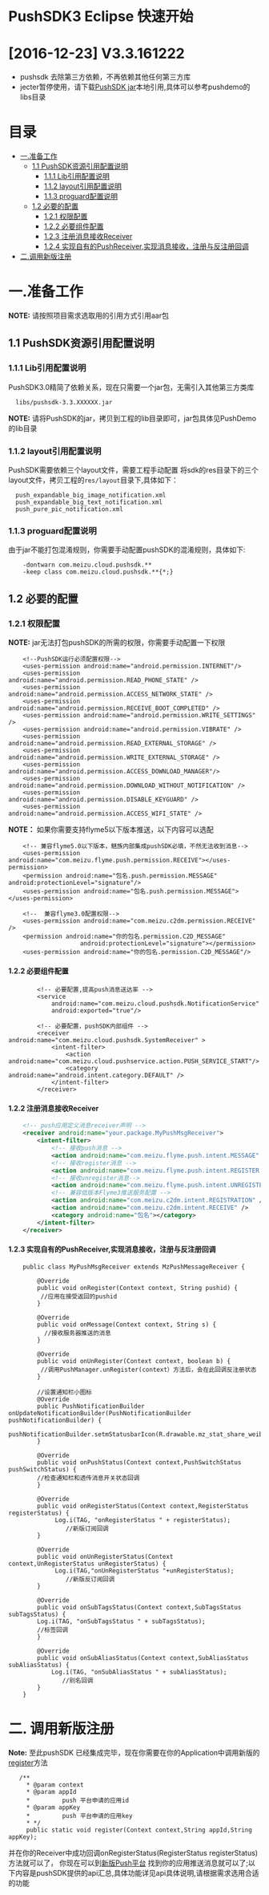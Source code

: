 # PushSDK3 Eclipse 快速开始

# [2016-12-23] V3.3.161222 
  * pushsdk 去除第三方依赖，不再依赖其他任何第三方库
  * jecter暂停使用，请下载[PushSDK jar](https://github.com/MEIZUPUSH/PushDemo-Eclipse/releases)本地引用,具体可以参考pushdemo的libs目录

# 目录<a name="index"/>

* [一.准备工作](#prepare_setting)
    * [1.1 PushSDK资源引用配置说明](#pushsdk_res_setting)
        * [1.1.1 Lib引用配置说明](#lib_setting)
        * [1.1.2 layout引用配置说明](#layout_setting)
        * [1.1.3 proguard配置说明](#proguard_setting)
    * [1.2 必要的配置](#nessary_setting)
        * [1.2.1 权限配置](#permission_setting)
        * [1.2.2 必要组件配置](#nessary_component_setting)
        * [1.2.3 注册消息接收Receiver](#pushmessage_receiver_manifest_setting)
        * [1.2.4 实现自有的PushReceiver,实现消息接收，注册与反注册回调](#pushmessage_receiver_code_setting)    
* [二.调用新版注册](#start_register)


# 一.准备工作<a name="prepare_setting"/>

**NOTE:** 请按照项目需求选取用的引用方式引用aar包

## 1.1 PushSDK资源引用配置说明<a name="pushsdk_res_setting"/>

### 1.1.1 Lib引用配置说明<a name="lib_setting">
  PushSDK3.0精简了依赖关系，现在只需要一个jar包，无需引入其他第三方类库
  
```
  libs/pushsdk-3.3.XXXXXX.jar
```

**NOTE:** 请将PushSDK的jar，拷贝到工程的lib目录即可，jar包具体见PushDemo的lib目录
  
### 1.1.2 layout引用配置说明<a name="layout_setting">
  PushSDK需要依赖三个layout文件，需要工程手动配置
  将sdk的res目录下的三个layout文件，拷贝工程的```res/layout```目录下,具体如下：
  
```
  push_expandable_big_image_notification.xml
  push_expandable_big_text_notification.xml
  push_pure_pic_notification.xml
```
  
### 1.1.3 proguard配置说明<a name="proguard_setting">        
  由于jar不能打包混淆规则，你需要手动配置pushSDK的混淆规则，具体如下:
  
```
    -dontwarn com.meizu.cloud.pushsdk.**
    -keep class com.meizu.cloud.pushsdk.**{*;}
```

## 1.2 必要的配置<a name="nessary_setting"/>

### 1.2.1 权限配置<a name="permission_setting"/>

**NOTE:** jar无法打包pushSDK的所需的权限，你需要手动配置一下权限

```
    <!--PushSDK运行必须配置权限-->
    <uses-permission android:name="android.permission.INTERNET"/>
    <uses-permission android:name="android.permission.READ_PHONE_STATE" />
    <uses-permission android:name="android.permission.ACCESS_NETWORK_STATE" />
    <uses-permission android:name="android.permission.RECEIVE_BOOT_COMPLETED" />
    <uses-permission android:name="android.permission.WRITE_SETTINGS" />
    <uses-permission android:name="android.permission.VIBRATE" />
    <uses-permission android:name="android.permission.READ_EXTERNAL_STORAGE" />
    <uses-permission android:name="android.permission.WRITE_EXTERNAL_STORAGE" />
    <uses-permission android:name="android.permission.ACCESS_DOWNLOAD_MANAGER"/>
    <uses-permission android:name="android.permission.DOWNLOAD_WITHOUT_NOTIFICATION" />
    <uses-permission android:name="android.permission.DISABLE_KEYGUARD" />
    <uses-permission android:name="android.permission.ACCESS_WIFI_STATE" />
```

**NOTE：** 如果你需要支持flyme5以下版本推送，以下内容可以选配

```
    <!-- 兼容flyme5.0以下版本，魅族内部集成pushSDK必填，不然无法收到消息-->
    <uses-permission android:name="com.meizu.flyme.push.permission.RECEIVE"></uses-permission>
    <permission android:name="包名.push.permission.MESSAGE" android:protectionLevel="signature"/>
    <uses-permission android:name="包名.push.permission.MESSAGE"></uses-permission>
    
    <!--  兼容flyme3.0配置权限-->
    <uses-permission android:name="com.meizu.c2dm.permission.RECEIVE" />
    <permission android:name="你的包名.permission.C2D_MESSAGE"
                    android:protectionLevel="signature"></permission>
    <uses-permission android:name="你的包名.permission.C2D_MESSAGE"/>

```

#### 1.2.2 必要组件配置<a name="nessary_component_setting">

```
        <!-- 必要配置,提高push消息送达率 -->
        <service
            android:name="com.meizu.cloud.pushsdk.NotificationService"
            android:exported="true"/>

        <!-- 必要配置，pushSDK内部组件 -->
        <receiver android:name="com.meizu.cloud.pushsdk.SystemReceiver" >
            <intent-filter>
                <action android:name="com.meizu.cloud.pushservice.action.PUSH_SERVICE_START"/>
                <category android:name="android.intent.category.DEFAULT" />
            </intent-filter>
        </receiver>
```

#### 1.2.2 注册消息接收Receiver<a name="pushmessage_receiver_manifest_setting"/>

```xml
    <!-- push应用定义消息receiver声明 -->
    <receiver android:name="your.package.MyPushMsgReceiver">
        <intent-filter>
            <!-- 接收push消息 -->
            <action android:name="com.meizu.flyme.push.intent.MESSAGE" />
            <!-- 接收register消息 -->
            <action android:name="com.meizu.flyme.push.intent.REGISTER.FEEDBACK" />
            <!-- 接收unregister消息-->
            <action android:name="com.meizu.flyme.push.intent.UNREGISTER.FEEDBACK"/>
            <!-- 兼容低版本Flyme3推送服务配置 -->
            <action android:name="com.meizu.c2dm.intent.REGISTRATION" />
            <action android:name="com.meizu.c2dm.intent.RECEIVE" />
            <category android:name="包名"></category>
        </intent-filter>
    </receiver>
```
#### 1.2.3 实现自有的PushReceiver,实现消息接收，注册与反注册回调<a name="pushmessage_receiver_code_setting"/>

```
	public class MyPushMsgReceiver extends MzPushMessageReceiver {

	    @Override
	    public void onRegister(Context context, String pushid) {
		 //应用在接受返回的pushid
	    }

	    @Override
	    public void onMessage(Context context, String s) {
		  //接收服务器推送的消息
	    }

	    @Override
	    public void onUnRegister(Context context, boolean b) {
		 //调用PushManager.unRegister(context）方法后，会在此回调反注册状态
	    }

	    //设置通知栏小图标
	    @Override
	    public PushNotificationBuilder onUpdateNotificationBuilder(PushNotificationBuilder pushNotificationBuilder) {
		pushNotificationBuilder.setmStatusbarIcon(R.drawable.mz_stat_share_weibo);
	    }

	    @Override
	    public void onPushStatus(Context context,PushSwitchStatus pushSwitchStatus) {
		//检查通知栏和透传消息开关状态回调
	    }

	    @Override
	    public void onRegisterStatus(Context context,RegisterStatus registerStatus) {
		     Log.i(TAG, "onRegisterStatus " + registerStatus);
                //新版订阅回调
	    }

	    @Override
	    public void onUnRegisterStatus(Context context,UnRegisterStatus unRegisterStatus) {
		     Log.i(TAG,"onUnRegisterStatus "+unRegisterStatus);
                //新版反订阅回调
	    }

	    @Override
	    public void onSubTagsStatus(Context context,SubTagsStatus subTagsStatus) {
		Log.i(TAG, "onSubTagsStatus " + subTagsStatus);
		//标签回调
	    }

	    @Override
	    public void onSubAliasStatus(Context context,SubAliasStatus subAliasStatus) {
	        Log.i(TAG, "onSubAliasStatus " + subAliasStatus);
               //别名回调
	    }
	}
```


# 二. 调用新版注册<a name="start_register">

**Note:** 至此pushSDK 已经集成完毕，现在你需要在你的Application中调用新版的[register](#register)方法

```
   /**
     * @param context
     * @param appId
     *         push 平台申请的应用id
     * @param appKey
     *         push 平台申请的应用key
     * */
     public static void register(Context context,String appId,String appKey);
```

并在你的Receiver中成功回调onRegisterStatus(RegisterStatus registerStatus)方法就可以了，
你现在可以到[新版Push平台](http://push.meizu.com) 找到你的应用推送消息就可以了;以下内容是pushSDK提供的api汇总,具体功能详见api具体说明,请根据需求选用合适的功能





